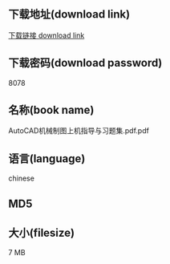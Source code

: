 ## 下载地址(download link)
[下载链接 download link](https://voluble-croquembouche-d321dc.netlify.app/?s=AutoCAD%E6%9C%BA%E6%A2%B0%E5%88%B6%E5%9B%BE%E4%B8%8A%E6%9C%BA%E6%8C%87%E5%AF%BC%E4%B8%8E%E4%B9%A0%E9%A2%98%E9%9B%86.pdf)

## 下载密码(download password)
8078

## 名称(book name)
AutoCAD机械制图上机指导与习题集.pdf.pdf

## 语言(language)
chinese

## MD5


## 大小(filesize)
7 MB
